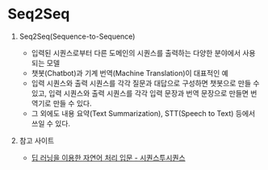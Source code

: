 # Seq2Seq



1. Seq2Seq(Sequence-to-Sequence)
   * 입력된 시퀀스로부터 다른 도메인의 시퀀스를 출력하는 다양한 분야에서 사용되는 모델
   * 챗봇(Chatbot)과 기계 번역(Machine Translation)이 대표적인 예
   * 입력 시퀀스와 출력 시퀀스를 각각 질문과 대답으로 구성하면 챗봇으로 만들 수 있고, 입력 시퀀스와 출력 시퀀스를 각각 입력 문장과 번역 문장으로 만들면 번역기로 만들 수 있다.
   * 그 외에도 내용 요약(Text Summarization), STT(Speech to Text) 등에서 쓰일 수 있다.



2. 참고 사이트
   * [딥 러닝을 이용한 자연어 처리 입문 - 시퀀스투시퀀스](https://wikidocs.net/24996)